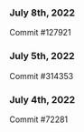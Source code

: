 ### July 8th, 2022

Commit #127921

### July 5th, 2022

Commit #314353


### July 4th, 2022

Commit #72281
